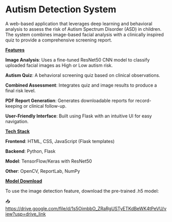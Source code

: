 # Autism Detection System
A web-based application that leverages deep learning and behavioral analysis to assess the risk of Autism Spectrum Disorder (ASD) in children. The system combines image-based facial analysis with a clinically inspired quiz to provide a comprehensive screening report.

<u>**Features**</u>

**Image Analysis**: Uses a fine-tuned ResNet50 CNN model to classify uploaded facial images as High or Low autism risk. 

**Autism Quiz**: A behavioral screening quiz based on clinical observations.

**Combined Assessment**: Integrates quiz and image results to produce a final risk level.

**PDF Report Generation**: Generates downloadable reports for record-keeping or clinical follow-up.

**User-Friendly Interface**: Built using Flask with an intuitive UI for easy navigation.


<u>**Tech Stack**</u>

**Frontend**: HTML, CSS, JavaScript (Flask templates)

**Backend**: Python, Flask

**Model**: TensorFlow/Keras with ResNet50

**Other**: OpenCV, ReportLab, NumPy

<u>**Model Download**</u>

To use the image detection feature, download the pre-trained .h5 model:

📥 https://drive.google.com/file/d/1s5OimbbO_ZRaRgUSTyETKdBeWK4tPeVU/view?usp=drive_link

